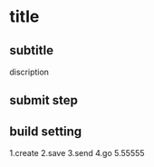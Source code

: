 # title

## subtitle

discription

## submit step

## build setting

1.create
2.save
3.send
4.go
5.55555